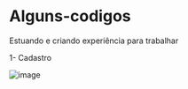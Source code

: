 # Alguns-codigos
Estuando e criando experiência para trabalhar


1- Cadastro

![image](https://github.com/ThiagoCalado/Alguns-codigos/assets/115361544/ea9e3aaa-1655-4467-84e4-48fda683f7d7)
